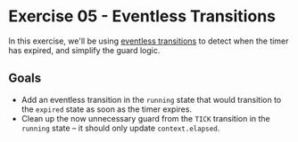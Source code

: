# Exercise 05 - Eventless Transitions

In this exercise, we'll be using
[eventless transitions](https://xstate.js.org/docs/guides/transitions.html#eventless-always-transitions)
to detect when the timer has expired, and simplify the guard logic.

## Goals

- Add an eventless transition in the `running` state that would transition to
  the `expired` state as soon as the timer expires.
- Clean up the now unnecessary guard from the `TICK` transition in the `running`
  state – it should only update `context.elapsed`.

